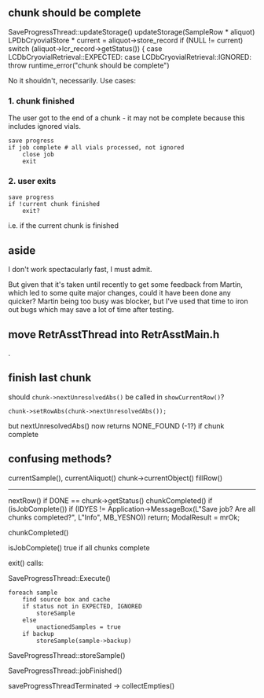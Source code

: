 
## chunk should be complete

SaveProgressThread::updateStorage()
    updateStorage(SampleRow * aliquot)
        LPDbCryovialStore * current = aliquot->store_record
        if (NULL != current)
            switch (aliquot->lcr_record->getStatus()) {
                case LCDbCryovialRetrieval::EXPECTED:
                case LCDbCryovialRetrieval::IGNORED:
                    throw runtime_error("chunk should be complete")

No it shouldn't, necessarily. Use cases:

### 1. chunk finished

The user got to the end of a chunk - it may not be complete because this includes ignored vials. 

    save progress
    if job complete # all vials processed, not ignored
        close job
        exit

### 2. user exits

    save progress
    if !current chunk finished
        exit?

i.e. if the current chunk is finished 

## aside

I don't work spectacularly fast, I must admit.

But given that it's taken until recently to get some feedback from Martin, which led to some quite major changes, could it have been done any quicker? Martin being too busy was blocker, but I've used that time to iron out bugs which may save a lot of time after testing.

## move RetrAsstThread into RetrAsstMain.h

.

## finish last chunk

should `chunk->nextUnresolvedAbs()` be called in `showCurrentRow()`?

    chunk->setRowAbs(chunk->nextUnresolvedAbs());

but nextUnresolvedAbs() now returns NONE_FOUND (-1?) if chunk complete

## confusing methods?

currentSample(), 
currentAliquot()
chunk->currentObject()
fillRow()

---

nextRow()
    if DONE == chunk->getStatus()
        chunkCompleted()
     if (isJobComplete())
        if (IDYES != Application->MessageBox(L"Save job? Are all chunks completed?", L"Info", MB_YESNO)) return;
        ModalResult = mrOk;    

chunkCompleted()

isJobComplete() 
    true if all chunks complete

exit()
calls:

SaveProgressThread::Execute()

    foreach sample
        find source box and cache
        if status not in EXPECTED, IGNORED
            storeSample
        else
            unactionedSamples = true
        if backup
            storeSample(sample->backup)

SaveProgressThread::storeSample()

SaveProgressThread::jobFinished()

saveProgressThreadTerminated
-> collectEmpties()
